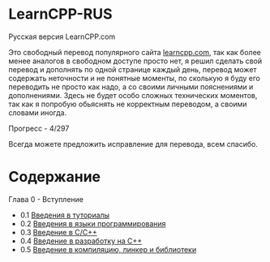 # LearnCPP-RUS

Русская версия LearnCPP.com

Это свободный перевод популярного сайта [learncpp.com](https://www.learncpp.com/), так как более менее аналогов в свободном доступе просто нет, я решил сделать свой перевод и дополнять по одной странице каждый день, перевод может содержать неточности и не понятные моменты, по сколькую я буду его переводить не просто как надо, а со своими личными пояснениями и дополнениями. Здесь не будет особо сложных технических моментов, так как я попробую обьяснять не корректным переводом, а своими словами иногда.

Прогресс - 4/297

Всегда можете предложить исправление для перевода, всем спасибо.

# Содержание

Глава 0 - Вступление
 - 0.1 [Введения в туториалы](Глава%200%20-%20Введение/0.1%20Введения%20в%20эти%20туториалы.md)
 - 0.2 [Введения в языки программирования](Глава%200%20-%20Введение/0.2%20Введения%20в%20языки%20программирования.md)
 - 0.3 [Введение в C/C++](Глава%200%20-%20Введение/0.3%20Введение%20в%20C%2C%20C%2B%2B.md)
 - 0.4 [Введение в разработку на С++](Глава%200%20-%20Введение/0.4%20Введение%20в%20разработку%20на%20C%2B%2B.md)
 - 0.5 [Введение в компиляцию, линкер и библиотеки](Глава%200%20-%20Введение/0.5%20Введение%20в%20компиляцию%2C%20линкер%20и%20библиотеки.md)
 
